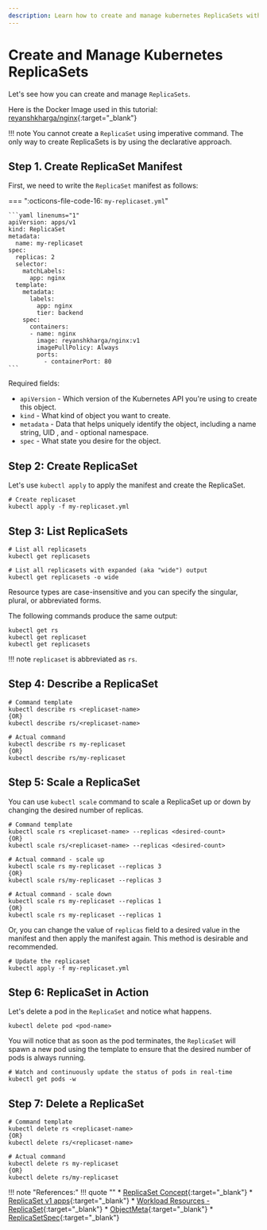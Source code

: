 ```yaml
---
description: Learn how to create and manage kubernetes ReplicaSets with our comprehensive guide. Master the art of efficient replication in containerized applications.
---
```


# Create and Manage Kubernetes ReplicaSets

Let's see how you can create and manage `ReplicaSets`.

Here is the Docker Image used in this tutorial: [reyanshkharga/nginx]{:target="_blank"}

!!! note
    You cannot create a `ReplicaSet` using imperative command. The only way to create ReplicaSets is by using the declarative approach.

## Step 1. Create ReplicaSet Manifest

First, we need to write the `ReplicaSet` manifest as follows:

=== ":octicons-file-code-16: `my-replicaset.yml`"

    ```yaml linenums="1"
    apiVersion: apps/v1
    kind: ReplicaSet
    metadata:
      name: my-replicaset
    spec:
      replicas: 2
      selector:
        matchLabels:
          app: nginx
      template:
        metadata:
          labels:
            app: nginx
            tier: backend
        spec:
          containers:
          - name: nginx
            image: reyanshkharga/nginx:v1
            imagePullPolicy: Always
            ports:
              - containerPort: 80
    ```

Required fields:

- `apiVersion` - Which version of the Kubernetes API you're using to create this object.
- `kind` - What kind of object you want to create.
- `metadata` - Data that helps uniquely identify the object, including a name string, UID , and - optional namespace.
- `spec` - What state you desire for the object.


## Step 2: Create ReplicaSet

Let's use `kubectl apply` to apply the manifest and create the ReplicaSet.

```
# Create replicaset
kubectl apply -f my-replicaset.yml
```


## Step 3: List ReplicaSets

```
# List all replicasets
kubectl get replicasets

# List all replicasets with expanded (aka "wide") output
kubectl get replicasets -o wide
```

Resource types are case-insensitive and you can specify the singular, plural, or abbreviated forms.

The following commands produce the same output:

```
kubectl get rs 
kubectl get replicaset
kubectl get replicasets
```

!!! note
    `replicaset` is abbreviated as `rs`.


## Step 4: Describe a ReplicaSet

```
# Command template
kubectl describe rs <replicaset-name>
{OR}
kubectl describe rs/<replicaset-name>

# Actual command
kubectl describe rs my-replicaset
{OR}
kubectl describe rs/my-replicaset
```


## Step 5: Scale a ReplicaSet

You can use `kubectl scale` command to scale a ReplicaSet up or down by changing the desired number of replicas.

```
# Command template
kubectl scale rs <replicaset-name> --replicas <desired-count>
{OR}
kubectl scale rs/<replicaset-name> --replicas <desired-count>

# Actual command - scale up
kubectl scale rs my-replicaset --replicas 3
{OR}
kubectl scale rs/my-replicaset --replicas 3

# Actual command - scale down
kubectl scale rs my-replicaset --replicas 1
{OR}
kubectl scale rs my-replicaset --replicas 1
```

Or, you can change the value of `replicas` field to a desired value in the manifest and then apply the manifest again. This method is desirable and recommended.

```
# Update the replicaset
kubectl apply -f my-replicaset.yml
```


## Step 6: ReplicaSet in Action

Let's delete a pod in the `ReplicaSet` and notice what happens.

```
kubectl delete pod <pod-name>
```

You will notice that as soon as the pod terminates, the `ReplicaSet` will spawn a new pod using the template to ensure that the desired number of pods is always running.

```
# Watch and continuously update the status of pods in real-time
kubectl get pods -w
```

## Step 7: Delete a ReplicaSet

```
# Command template
kubectl delete rs <replicaset-name>
{OR}
kubectl delete rs/<replicaset-name>

# Actual command
kubectl delete rs my-replicaset
{OR}
kubectl delete rs/my-replicaset
```



!!! note "References:"
    !!! quote ""
        * [ReplicaSet Concept]{:target="_blank"}
        * [ReplicaSet v1 apps]{:target="_blank"}
        * [Workload Resources - ReplicaSet]{:target="_blank"}
        * [ObjectMeta]{:target="_blank"}
        * [ReplicaSetSpec]{:target="_blank"}



<!-- Hyperlinks -->
[reyanshkharga/nginx]: https://hub.docker.com/r/reyanshkharga/nginx
[ReplicaSet v1 apps]: https://kubernetes.io/docs/reference/generated/kubernetes-api/v1.25/#replicaset-v1-apps
[Workload Resources - ReplicaSet]: https://kubernetes.io/docs/reference/kubernetes-api/workload-resources/replica-set-v1/
[ObjectMeta]: https://kubernetes.io/docs/reference/kubernetes-api/common-definitions/object-meta/#ObjectMeta
[ReplicaSetSpec]: https://kubernetes.io/docs/reference/kubernetes-api/workload-resources/replica-set-v1/#ReplicaSetSpec
[ReplicaSet Concept]: https://kubernetes.io/docs/concepts/workloads/controllers/replicaset/